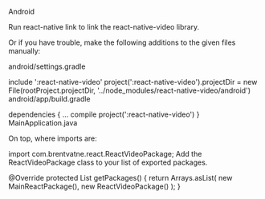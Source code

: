 Android


Run react-native link to link the react-native-video library.

Or if you have trouble, make the following additions to the given files manually:

android/settings.gradle

include ':react-native-video'
project(':react-native-video').projectDir = new File(rootProject.projectDir, '../node_modules/react-native-video/android')
android/app/build.gradle

dependencies {
   ...
   compile project(':react-native-video')
}
MainApplication.java

On top, where imports are:

import com.brentvatne.react.ReactVideoPackage;
Add the ReactVideoPackage class to your list of exported packages.

@Override
protected List<ReactPackage> getPackages() {
    return Arrays.asList(
            new MainReactPackage(),
            new ReactVideoPackage()
    );
}